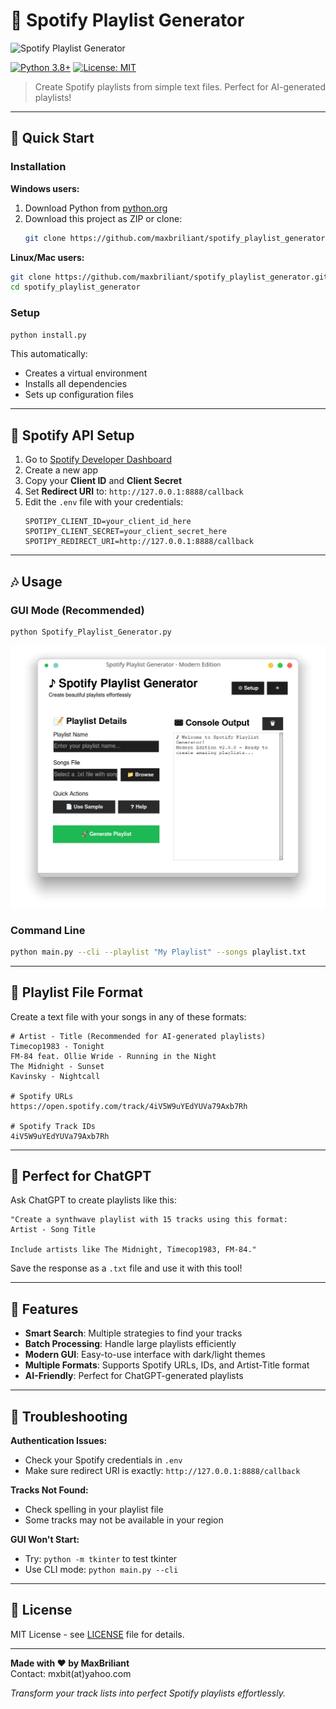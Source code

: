 # 🎵 Spotify Playlist Generator

![Spotify Playlist Generator](https://img.shields.io/badge/Spotify-Playlist%20Generator-1DB954?style=for-the-badge&logo=spotify&logoColor=white)

[![Python 3.8+](https://img.shields.io/badge/python-3.8+-blue.svg)](https://www.python.org/downloads/)
[![License: MIT](https://img.shields.io/badge/License-MIT-green.svg)](https://opensource.org/licenses/MIT)

> Create Spotify playlists from simple text files. Perfect for AI-generated playlists!

---

## 🚀 Quick Start

### Installation

**Windows users:**
1. Download Python from [python.org](https://www.python.org/downloads/windows/)
2. Download this project as ZIP or clone:
   ```bash
   git clone https://github.com/maxbriliant/spotify_playlist_generator.git
   ```

**Linux/Mac users:**
```bash
git clone https://github.com/maxbriliant/spotify_playlist_generator.git
cd spotify_playlist_generator
```

### Setup
```bash
python install.py
```

This automatically:
- Creates a virtual environment
- Installs all dependencies
- Sets up configuration files

---

## 🔑 Spotify API Setup

1. Go to [Spotify Developer Dashboard](https://developer.spotify.com/dashboard)
2. Create a new app
3. Copy your **Client ID** and **Client Secret**
4. Set **Redirect URI** to: `http://127.0.0.1:8888/callback`
5. Edit the `.env` file with your credentials:
   ```env
   SPOTIPY_CLIENT_ID=your_client_id_here
   SPOTIPY_CLIENT_SECRET=your_client_secret_here
   SPOTIPY_REDIRECT_URI=http://127.0.0.1:8888/callback
   ```

---

## 🎶 Usage

### GUI Mode (Recommended)
```bash
python Spotify_Playlist_Generator.py
```

![GUI Screenshot](demo1.png)

### Command Line
```bash
python main.py --cli --playlist "My Playlist" --songs playlist.txt
```

---

## 📝 Playlist File Format

Create a text file with your songs in any of these formats:

```text
# Artist - Title (Recommended for AI-generated playlists)
Timecop1983 - Tonight
FM‑84 feat. Ollie Wride - Running in the Night
The Midnight - Sunset
Kavinsky - Nightcall

# Spotify URLs
https://open.spotify.com/track/4iV5W9uYEdYUVa79Axb7Rh

# Spotify Track IDs
4iV5W9uYEdYUVa79Axb7Rh
```

---

## 🤖 Perfect for ChatGPT

Ask ChatGPT to create playlists like this:

```
"Create a synthwave playlist with 15 tracks using this format:
Artist - Song Title

Include artists like The Midnight, Timecop1983, FM-84."
```

Save the response as a `.txt` file and use it with this tool!

---

## 🔧 Features

- **Smart Search**: Multiple strategies to find your tracks
- **Batch Processing**: Handle large playlists efficiently
- **Modern GUI**: Easy-to-use interface with dark/light themes
- **Multiple Formats**: Supports Spotify URLs, IDs, and Artist-Title format
- **AI-Friendly**: Perfect for ChatGPT-generated playlists

---

## 🐛 Troubleshooting

**Authentication Issues:**
- Check your Spotify credentials in `.env`
- Make sure redirect URI is exactly: `http://127.0.0.1:8888/callback`

**Tracks Not Found:**
- Check spelling in your playlist file
- Some tracks may not be available in your region

**GUI Won't Start:**
- Try: `python -m tkinter` to test tkinter
- Use CLI mode: `python main.py --cli`

---

## 📄 License

MIT License - see [LICENSE](LICENSE) file for details.

---

**Made with ❤️ by MaxBriliant**  
Contact: mxbit(at)yahoo.com

*Transform your track lists into perfect Spotify playlists effortlessly.*